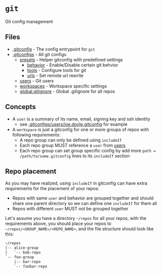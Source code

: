 # `git`

Git config management

## Files

- [.gitconfig](../.gitconfig) - The config entrypoint for `git`
- [.gitconfigs](../.gitconfigs) - All git configs
  - [presets](../.gitconfigs/presets) - Helper gitconfig with predefined settings
    - [behavior](../.gitconfigs/presets/behavior) - Enable/Disable certain git behvior
    - [tools](../.gitconfigs/presets/tools) - Configure tools for git
    - [urls](../.gitconfigs/presets/urls) - Set remote url rewrite
  - [users](../.gitconfigs/users) - Git users
  - [workspaces](../.gitconfigs/workspaces) - Workspace specific settings
  - [global.gitignore](../.gitconfigs/global.gitignore) - Global .gitignore for all repos

## Concepts

- A `user` is a summary of its name, email, signing key and ssh identity
  - see [.gitconfigs/users/joe.doyle.gitconfig](./../.gitconfigs/users/joe.doyle.gitconfig) for example
- A `workspace` is just a gitconfig for one or more groups of repos with following requirements:
  - A repo group can only be defined using `includeIf`
  - Each repo group MUST reference a `user` from [users](../.gitconfigs/users)
  - Each repo group can set group specific config by add more `path = /path/to/some.gitconfig` lines to its `includeIf` section

## Repo placement

As you may have realized, using `includeIf` in gitconfig can have extra requirements for the placement of your repos:

- Repos with same `user` and behavior are grouped together and should share one parent directory so we can define one `includeIf` for them all
- Repos with different `user` MUST not be grouped together

Let's assume you have a directory `~/repos` for all your repos, with the requirements above, you should place your repos to `~/repos/<GROUP_NAME>/<REPO_NAME>`, and the file structure should look like this:

```txt
~/repos
|-- alice-group
|   `-- bob-repo
`-- foo-group
    |-- bar-repo
    `-- foobar-repo
```
